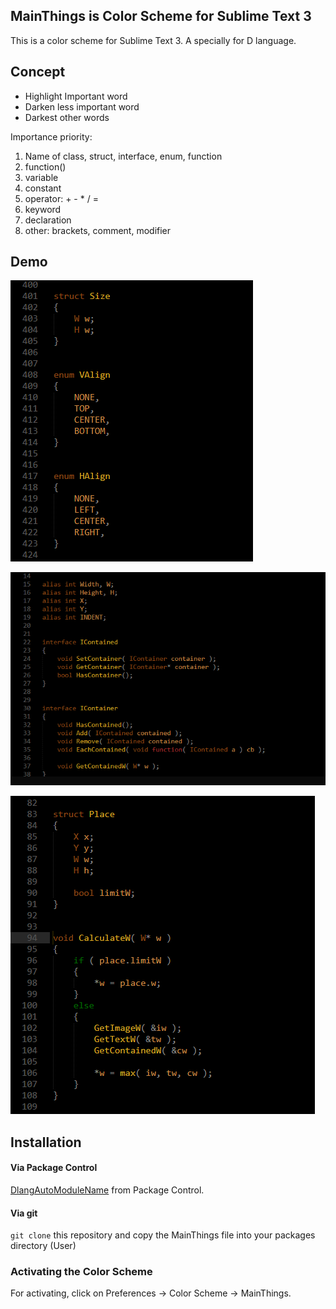 ## MainThings is Color Scheme for Sublime Text 3

This is a color scheme for Sublime Text 3. 
A specially for D language.

## Concept

- Highlight Important word
- Darken less important word
- Darkest other words

Importance priority: 
1. Name of class, struct, interface, enum, function
2. function()
3. variable
4. constant
5. operator: + - * / =
6. keyword
7. declaration
8. other: brackets, comment, modifier


## Demo

![demo](demo/main_things_demo.png)

![demo](demo/main_things_demo_2.png)

![demo](demo/main_things_demo_3.png)


## Installation

#### Via Package Control

[DlangAutoModuleName](https://packagecontrol.io/packages/DlangAutoModuleName) from Package Control.

#### Via git

`git clone` this repository and copy the MainThings file into your packages directory (User)

### Activating the Color Scheme

For activating, click on Preferences -> Color Scheme -> MainThings. 

